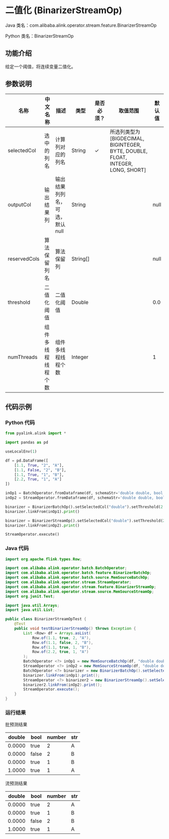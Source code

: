 # 二值化 (BinarizerStreamOp)
Java 类名：com.alibaba.alink.operator.stream.feature.BinarizerStreamOp

Python 类名：BinarizerStreamOp


## 功能介绍
给定一个阈值，将连续变量二值化。

## 参数说明

| 名称 | 中文名称 | 描述 | 类型 | 是否必须？ | 取值范围 | 默认值 |
| --- | --- | --- | --- | --- | --- | --- |
| selectedCol | 选中的列名 | 计算列对应的列名 | String | ✓ | 所选列类型为 [BIGDECIMAL, BIGINTEGER, BYTE, DOUBLE, FLOAT, INTEGER, LONG, SHORT] |  |
| outputCol | 输出结果列 | 输出结果列列名，可选，默认null | String |  |  | null |
| reservedCols | 算法保留列名 | 算法保留列 | String[] |  |  | null |
| threshold | 二值化阈值 | 二值化阈值 | Double |  |  | 0.0 |
| numThreads | 组件多线程线程个数 | 组件多线程线程个数 | Integer |  |  | 1 |


## 代码示例
### Python 代码
```python
from pyalink.alink import *

import pandas as pd

useLocalEnv(1)

df = pd.DataFrame([
    [1.1, True, "2", "A"],
    [1.1, False, "2", "B"],
    [1.1, True, "1", "B"],
    [2.2, True, "1", "A"]
])

inOp1 = BatchOperator.fromDataframe(df, schemaStr='double double, bool boolean, number int, str string')
inOp2 = StreamOperator.fromDataframe(df, schemaStr='double double, bool boolean, number int, str string')

binarizer = BinarizerBatchOp().setSelectedCol("double").setThreshold(2.0)
binarizer.linkFrom(inOp1).print()

binarizer = BinarizerStreamOp().setSelectedCol("double").setThreshold(2.0)
binarizer.linkFrom(inOp2).print()

StreamOperator.execute()
```
### Java 代码
```java
import org.apache.flink.types.Row;

import com.alibaba.alink.operator.batch.BatchOperator;
import com.alibaba.alink.operator.batch.feature.BinarizerBatchOp;
import com.alibaba.alink.operator.batch.source.MemSourceBatchOp;
import com.alibaba.alink.operator.stream.StreamOperator;
import com.alibaba.alink.operator.stream.feature.BinarizerStreamOp;
import com.alibaba.alink.operator.stream.source.MemSourceStreamOp;
import org.junit.Test;

import java.util.Arrays;
import java.util.List;

public class BinarizerStreamOpTest {
	@Test
	public void testBinarizerStreamOp() throws Exception {
		List <Row> df = Arrays.asList(
			Row.of(1.1, true, 2, "A"),
			Row.of(1.1, false, 2, "B"),
			Row.of(1.1, true, 1, "B"),
			Row.of(2.2, true, 1, "A")
		);
		BatchOperator <?> inOp1 = new MemSourceBatchOp(df, "double double, bool boolean, number int, str string");
		StreamOperator <?> inOp2 = new MemSourceStreamOp(df, "double double, bool boolean, number int, str string");
		BatchOperator <?> binarizer = new BinarizerBatchOp().setSelectedCol("double").setThreshold(2.0);
		binarizer.linkFrom(inOp1).print();
		StreamOperator <?> binarizer2 = new BinarizerStreamOp().setSelectedCol("double").setThreshold(2.0);
		binarizer2.linkFrom(inOp2).print();
		StreamOperator.execute();
	}
}
```
### 运行结果

批预测结果

double|bool|number|str
------|----|------|---
0.0000|true|2|A
0.0000|false|2|B
0.0000|true|1|B
1.0000|true|1|A

流预测结果

double|bool|number|str
------|----|------|---
0.0000|true|2|A
0.0000|true|1|B
0.0000|false|2|B
1.0000|true|1|A
